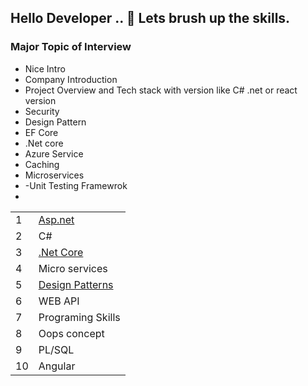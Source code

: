 ## Hello Developer .. 👋 Lets brush up the skills.

### Major Topic of Interview 
- Nice Intro
- Company Introduction
- Project Overview and Tech stack with version like C# .net or react version
- Security
- Design Pattern
- EF Core
- .Net core
- Azure Service
- Caching
- Microservices
- -Unit Testing Framewrok
- 


<table>
  <tbody>
  <tr>
    <td>      1    </td>
     <td> <a title="Click me" href="https://github.com/fullstackdeveloper007/InterviewQuestions/blob/main/DotNetCore.md">  Asp.net </a>   </td>
  </tr>
  <tr>
    <td>     2    </td>
     <td>   C#    </td>
  </tr>
   <tr>
    <td>     3    </td>
     <td>   <a href="https://github.com/fullstackdeveloper007/InterviewQuestions/blob/main/DotNetCore.md"> .Net Core </a>   </td>
  </tr>
  <tr>
    <td>     4    </td>
     <td>   Micro services    </td>
  </tr>
  <tr>
    <td>     5    </td>
     <td>  <a href="https://github.com/fullstackdeveloper007/InterviewQuestions/blob/main/DesignPatterns.md"> Design Patterns </a>    </td>
  </tr>
   <tr>
    <td>     6   </td>
     <td>   WEB API    </td>
  </tr>
  <tr>
    <td>     7   </td>
     <td>  Programing Skills    </td>
  </tr>
    <tr>
    <td>     8   </td>
     <td>  Oops concept   </td>
  </tr>
     <tr>
    <td>     9   </td>
     <td>  PL/SQL    </td>
  </tr>
     <tr>
    <td>     10  </td>
     <td>  Angular    </td>
  </tr>
  </tbody>
</table>


  
 
 
